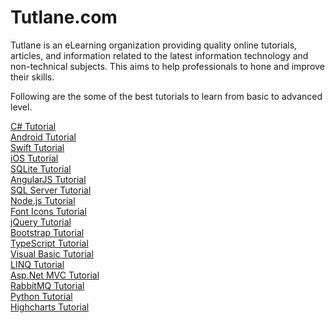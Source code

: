 # Tutlane.com
Tutlane is an eLearning organization providing quality online tutorials, articles, and information related to the latest information technology and non-technical subjects. This aims to help professionals to hone and improve their skills.

Following are the some of the best tutorials to learn from basic to advanced level.

<a href="https://www.tutlane.com/tutorial/csharp" target="_blank">C# Tutorial</a><br/>
<a href="https://www.tutlane.com/tutorial/android" target="_blank">Android Tutorial</a><br/>
<a href="https://www.tutlane.com/tutorial/swift" target="_blank">Swift Tutorial</a><br/>
<a href="https://www.tutlane.com/tutorial/ios" target="_blank">iOS Tutorial</a><br/>
<a href="https://www.tutlane.com/tutorial/sqlite" target="_blank">SQLite Tutorial</a><br/>
<a href="https://www.tutlane.com/tutorial/angularjs" target="_blank">AngularJS Tutorial</a><br/>
<a href="https://www.tutlane.com/tutorial/sql-server" target="_blank">SQL Server Tutorial</a><br/>
<a href="https://www.tutlane.com/tutorial/nodejs" target="_blank">Node.js Tutorial</a><br/>
<a href="https://www.tutlane.com/tutorial/font-icons" target="_blank">Font Icons Tutorial</a><br/>
<a href="https://www.tutlane.com/tutorial/jquery" target="_blank">jQuery Tutorial</a><br/>
<a href="https://www.tutlane.com/tutorial/bootstrap" target="_blank">Bootstrap Tutorial</a><br/>
<a href="https://www.tutlane.com/tutorial/typescript" target="_blank">TypeScript Tutorial</a><br/>
<a href="https://www.tutlane.com/tutorial/visual-basic" target="_blank">Visual Basic Tutorial</a><br/>
<a href="https://www.tutlane.com/tutorial/linq" target="_blank">LINQ Tutorial</a><br/>
<a href="https://www.tutlane.com/tutorial/aspnet-mvc" target="_blank">Asp.Net MVC Tutorial</a><br/>
<a href="https://www.tutlane.com/tutorial/rabbitmq" target="_blank">RabbitMQ Tutorial</a><br/>
<a href="https://www.tutlane.com/tutorial/python" target="_blank">Python Tutorial</a><br/>
<a href="https://www.tutlane.com/tutorial/highcharts" target="_blank">Highcharts Tutorial</a><br/>


